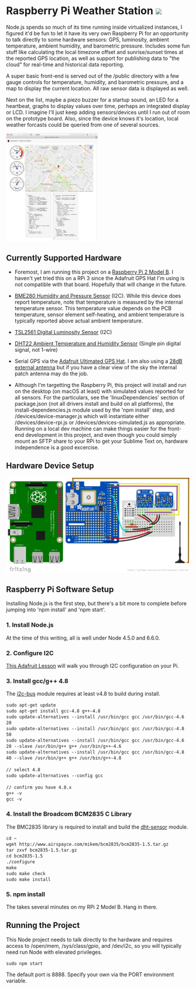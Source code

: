 # Raspberry Pi Weather Station <img src="https://cdn.rawgit.com/skylarstein/pi-weather-station/master/public/images/raspberry-pi-logo.svg" width="40" align="bottom">

Node.js spends so much of its time running inside virtualized instances, I figured it'd be fun to let it have its very own Raspberry Pi for an opportunity to talk directly to some hardware sensors: GPS, luminosity, ambient temperature, ambient humidity, and barometric pressure. Includes some fun stuff like calculating the local timezone offset and sunrise/sunset times at the reported GPS location, as well as support for publishing data to "the cloud" for real-time and historical data reporting.

A super basic front-end is served out of the /public directory with a few gauge controls for temperature, humidity, and barometric pressure, and a map to display the current location. All raw sensor data is displayed as well.

Next on the list, maybe a piezo buzzer for a startup sound, an LED for a heartbeat, graphs to display values over time, perhaps an integrated display or LCD. I imagine I'll just keep adding sensors/devices until I run out of room on the prototype board. Also, since the device knows it's location, local weather forcasts could be queried from one of several sources.

[<img src="/docs/screenshot.png" width="250">](https://cdn.rawgit.com/skylarstein/pi-weather-station/master/docs/screenshot.png)

## Currently Supported Hardware

* Foremost, I am running this project on a [Raspberry Pi 2 Model B](https://www.raspberrypi.org/products/raspberry-pi-2-model-b/). I haven't yet tried this on a RPi 3 since the Adafruit GPS Hat I'm using is not compatible with that board. Hopefully that will change in the future.

* [BME280 Humidity and Pressure Sensor](https://www.adafruit.com/product/2652) (I2C). While this device does report temperature, note that temperature is measured by the internal temperature sensor. This temperature value depends on the PCB temperature, sensor element self-heating, and ambient temperature is typically reported above actual ambient temperature.

* [TSL2561 Digital Luminosity Sensor](https://www.adafruit.com/product/439) (I2C)

* [DHT22 Ambient Temperature and Humidity Sensor](https://www.adafruit.com/product/385) (Single pin digital signal, not 1-wire)

* Serial GPS via the [Adafruit Ultimated GPS Hat](https://www.adafruit.com/product/2324). I am also using a [28dB external antenna](https://www.adafruit.com/products/960) but if you have a clear view of the sky the internal patch antenna may do the job.

* Although I'm targetting the Raspberry Pi, this project will install and run on the desktop (on macOS at least) with simulated values reported for all sensors. For the particulars, see the 'linuxDependencies' section of package.json (not all drivers install and build on all platforms), the install-dependencies.js module used by the 'npm install' step, and /devices/device-manager.js which will instantiate either /devices/device-rpi.js or /devices/devices-simulated.js as appropriate. Running on a local dev machine can make things easier for the front-end development in this project, and even though you could simply mount an SFTP share to your RPi to get your Sublime Text on, hardware independence is a good excercise.

## Hardware Device Setup

![Hardware Device Setup Image](/docs/pi-weather-station.png?raw=true "Hardware Device Setup Image")

## Raspberry Pi Software Setup

Installing Node.js is the first step, but there's a bit more to complete before jumping into 'npm install' and 'npm start'.

### 1. Install Node.js

At the time of this writing, all is well under Node 4.5.0 and 6.6.0.

### 2. Configure I2C

[This Adafruit Lesson](https://learn.adafruit.com/adafruits-raspberry-pi-lesson-4-gpio-setup/configuring-i2c) will walk you through I2C configuration on your Pi.

### 3. Install gcc/g++ 4.8
The [i2c-bus](https://github.com/fivdi/i2c-bus) module requires at least v4.8 to build during install.
```
sudo apt-get update
sudo apt-get install gcc-4.8 g++-4.8
sudo update-alternatives --install /usr/bin/gcc gcc /usr/bin/gcc-4.6 20
sudo update-alternatives --install /usr/bin/gcc gcc /usr/bin/gcc-4.8 50
sudo update-alternatives --install /usr/bin/gcc gcc /usr/bin/gcc-4.6 20 --slave /usr/bin/g++ g++ /usr/bin/g++-4.6 
sudo update-alternatives --install /usr/bin/gcc gcc /usr/bin/gcc-4.8 40 --slave /usr/bin/g++ g++ /usr/bin/g++-4.8 

// select 4.8
sudo update-alternatives --config gcc

// confirm you have 4.8.x
g++ -v
gcc -v
```
### 4. Install the Broadcom BCM2835 C Library
The BMC2835 library is required to install and build the [dht-sensor](https://github.com/entercritical/dht-sensor) module.
```
cd ~
wget http://www.airspayce.com/mikem/bcm2835/bcm2835-1.5.tar.gz
tar zxvf bcm2835-1.5.tar.gz
cd bcm2835-1.5
./configure
make
sudo make check
sudo make install
```
### 5. npm install

The takes several minutes on my RPi 2 Model B. Hang in there.

## Running the Project

This Node project needs to talk directly to the hardware and requires access to /open/mem, /sys/class/gpio, and /dev/i2c, so you will typically need run Node with elevated privileges.

```
sudo npm start
````

The default port is 8888. Specify your own via the PORT environment variable.



